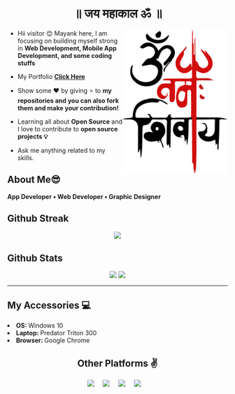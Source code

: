 <h1 align="center"> ॥ जय महाकाल ॐ ॥ </h1>
	
 <!--<img align="right" height="300" width="420" src="https://cdn.dribbble.com/users/1787323/screenshots/7123758/media/5c2b6b54ae3d5eabd56679e63ed83eaa.png">-->
 <img align="right" height="330" width="240" src="image.png">

- Hii visitor 😊 Mayank here, I am focusing on building myself strong in **Web Development, Mobile App Development, and some coding stuffs**

- My Portfolio **<a href ="http://mayankmvp.netlify.app/">Click Here</a>**

- Show some ❤️ by giving ⭐ to **my repositories and you can also fork them and make your contribution!**

- Learning all about **Open Source** and I love to contribute to **open source projects 💡**

- Ask me anything related to my skills.

## **About Me😎**
**App Developer • Web Developer • Graphic Designer**

## **Github Streak**
<p align = "center">
  <img src = "https://github-readme-streak-stats.herokuapp.com/?user=mayankpathak10299&line_height=40&hide_border=true&theme=default">
</p>

## **Github Stats**

<p align="center">
  <img src="https://github-readme-stats.vercel.app/api?username=mayankpathak10299&hide=stars&show_icons=true&hide_border=true&line_height=48&theme=default">
<img src="https://github-readme-stats.vercel.app/api/top-langs/?username=mayankpathak10299&count_private=true&hide_border=true&line_height=40&theme=default">
<!--<br><img src="https://github-readme-stats.vercel.app/api/top-langs/?username=mayankpathak10299&exclude_repo=KNN-Image%20Classification&show_icons=true&hide_border=true&layout=compact&langs_count=10%22%20%20width=%22100%"> -->
</p>

---

## **My Accessories 💻**
<p>
	<li><b>OS: </b> Windows 10</li>
	<li><b>Laptop: </b> Predator Triton 300</li>
	<li><b>Browser: </b> Google Chrome</li>
</p>


<!--<h2 align="center">Github Profile Trophy🏆</h2>
<p>
	<a href="https://github.com/ryo-ma/github-profile-trophy"><img width=800 src="https://github-profile-trophy.vercel.app/?username=mayankpathak10299&column=7&theme=gruvbox&no-frame=true&no-bg=false"/>
	</a>
</p>
-->
<h2 align="center">Other Platforms ✌</h2>
  <p align="center">
    <a target="_blank"href="https://www.linkedin.com/in/mayank-pathak-81b1aa19a"><img src="https://img.shields.io/badge/linkedin-%230077B5.svg?&style=for-the-badge&logo=linkedin&logoColor=white" /></a>&nbsp;&nbsp;&nbsp;&nbsp;
    <a target="_blank"href="https://www.behance.net/mayankpathak2"><img src="https://img.shields.io/badge/behance-%231DA1F2.svg?&style=for-the-badge&logo=twitter&logoColor=white" /></a>&nbsp;&nbsp;&nbsp;&nbsp;
    <a href="mailto:pathakmayankrock@gmail.com?subject=Hey%20Mayank,%20From%20Github"><img src="https://img.shields.io/badge/gmail-%23D14836.svg?&style=for-the-badge&logo=gmail&logoColor=white" /></a>&nbsp;&nbsp;&nbsp;&nbsp;
<a href="https://medium.com/@pathakmayank/"><img src="https://img.shields.io/badge/medium-%ffffff.svg?&style=for-the-badge&logo=medium&logoColor=white" /></a>&nbsp;&nbsp;&nbsp;&nbsp;

</p>
